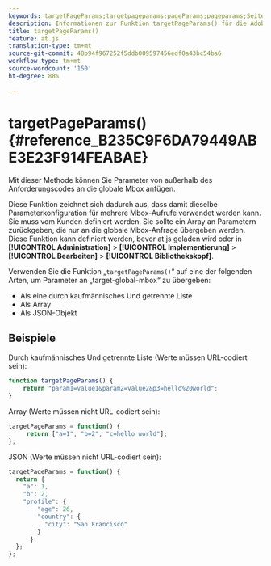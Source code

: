 ```yaml
---
keywords: targetPageParams;targetpageparams;pageParams;pageparams;Seite Parameter;Seitenparameter;at.js;Funktionen;Funktion
description: Informationen zur Funktion targetPageParams() für die Adobe Target-JavaScript-Bibliothek at.js.
title: targetPageParams()
feature: at.js
translation-type: tm+mt
source-git-commit: 48b94f967252f5ddb009597456edf0a43bc54ba6
workflow-type: tm+mt
source-wordcount: '150'
ht-degree: 88%

---
```



# targetPageParams() {#reference_B235C9F6DA79449ABE3E23F914FEABAE}

Mit dieser Methode können Sie Parameter von außerhalb des Anforderungscodes an die globale Mbox anfügen.

Diese Funktion zeichnet sich dadurch aus, dass damit dieselbe Parameterkonfiguration für mehrere Mbox-Aufrufe verwendet werden kann. Sie muss vom Kunden definiert werden. Sie sollte ein Array an Parametern zurückgeben, die nur an die globale Mbox-Anfrage übergeben werden. Diese Funktion kann definiert werden, bevor at.js geladen wird oder in **[!UICONTROL Administration]** > **[!UICONTROL Implementierung]** > **[!UICONTROL Bearbeiten]** > **[!UICONTROL Bibliothekskopf]**.

Verwenden Sie die Funktion „`targetPageParams()`“ auf eine der folgenden Arten, um Parameter an „target-global-mbox“ zu übergeben:

* Als eine durch kaufmännisches Und getrennte Liste
* Als Array
* Als JSON-Objekt

## Beispiele

Durch kaufmännisches Und getrennte Liste (Werte müssen URL-codiert sein):

```javascript
function targetPageParams() { 
    return "param1=value1&param2=value2&p3=hello%20world"; 
}
```

Array (Werte müssen nicht URL-codiert sein):

```javascript
targetPageParams = function() { 
     return ["a=1", "b=2", "c=hello world"]; 
};
```

JSON (Werte müssen nicht URL-codiert sein):

```javascript
targetPageParams = function() { 
  return { 
    "a": 1, 
    "b": 2, 
    "profile": { 
        "age": 26, 
        "country": { 
          "city": "San Francisco" 
        } 
      } 
  }; 
};
```
